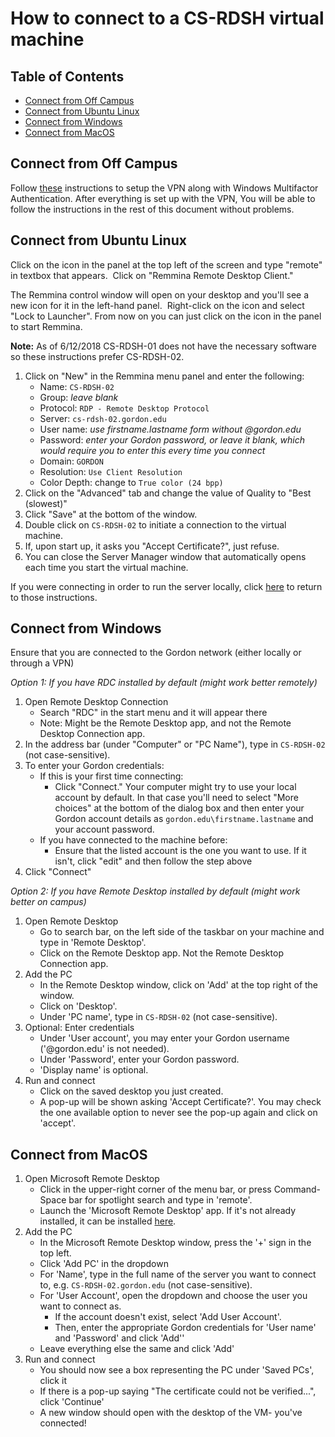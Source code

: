 # How to connect to a CS-RDSH virtual machine

## Table of Contents
- [Connect from Off Campus](#connect-from-off-campus)
- [Connect from Ubuntu Linux](#connect-from-ubuntu-linux)
- [Connect from Windows](#connect-from-windows)
- [Connect from MacOS](#connect-from-macos)

## Connect from Off Campus

Follow [these](https://cts.gordon.edu/knowledge/gordon-vpn/) instructions to setup the VPN along with Windows Multifactor Authentication. After everything is set up with the VPN, You will be able to follow the instructions in the rest of this document without problems. 


## Connect from Ubuntu Linux

Click on the icon in the panel at the top left of the screen and type "remote" in textbox that appears.  Click on "Remmina Remote Desktop Client."

The Remmina control window will open on your desktop and you'll see a new icon for it in the left-hand panel.  Right-click on the icon and select "Lock to Launcher".  From now on you can just click on the icon in the panel to start Remmina.

**Note:** As of 6/12/2018 CS-RDSH-01 does not have the necessary software so these instructions prefer CS-RDSH-02.

1. Click on "New" in the Remmina menu panel and enter the following:
    * Name: `CS-RDSH-02`
    * Group: _leave blank_
    * Protocol: `RDP - Remote Desktop Protocol`
    * Server: `cs-rdsh-02.gordon.edu`
    * User name: _use firstname.lastname form without @gordon.edu_
    * Password: _enter your Gordon password, or leave it blank, which would require you to enter this every time you connect_
    * Domain: `GORDON`
    * Resolution: `Use Client Resolution`
    * Color Depth: change to `True color (24 bpp)`
2. Click on the "Advanced" tab and change the value of Quality to "Best (slowest)"
3. Click "Save" at the bottom of the window.
4. Double click on `CS-RDSH-02` to initiate a connection to the virtual machine.
5. If, upon start up, it asks you "Accept Certificate?", just refuse.
6. You can close the Server Manager window that automatically opens each time you start the virtual machine.

If you were connecting in order to run the server locally, click [here](https://github.com/gordon-cs/gordon-360-api/blob/develop/README.md#running-the-server-locally) to return to those instructions.


## Connect from Windows

Ensure that you are connected to the Gordon network (either locally or through a VPN)

*Option 1: If you have RDC installed by default (might work better remotely)*
1. Open Remote Desktop Connection
   - Search "RDC" in the start menu and it will appear there
   - Note: Might be the Remote Desktop app, and not the Remote Desktop Connection app.
2. In the address bar (under "Computer" or "PC Name"), type in `CS-RDSH-02` (not case-sensitive).
3. To enter your Gordon credentials:
   - If this is your first time connecting:
     - Click "Connect." Your computer might try to use your local account by default. In that case you'll need to select "More choices" at the bottom of the dialog box and then enter your Gordon account details as `gordon.edu\firstname.lastname` and your account password.
   - If you have connected to the machine before:
     - Ensure that the listed account is the one you want to use. If it isn't, click "edit" and then follow the step above
4. Click "Connect"

*Option 2: If you have Remote Desktop installed by default (might work better on campus)*
1. Open Remote Desktop
   - Go to search bar, on the left side of the taskbar on your machine and type in 'Remote Desktop'.
   - Click on the Remote Desktop app. Not the Remote Desktop Connection app.
2. Add the PC
   - In the Remote Desktop window, click on 'Add' at the top right of the window.
   - Click on 'Desktop'.
   - Under 'PC name', type in `CS-RDSH-02` (not case-sensitive).
3. Optional: Enter credentials
   - Under 'User account', you may enter your Gordon username ('@gordon.edu' is not needed).
   - Under 'Password', enter your Gordon password.
   - 'Display name' is optional.
4. Run and connect
   - Click on the saved desktop you just created.
   - A pop-up will be shown asking 'Accept Certificate?'. You may check the one available option to never see the pop-up again and click on 'accept'.

## Connect from MacOS

1.	Open Microsoft Remote Desktop
      -  Click in the upper-right corner of the menu bar, or press Command-Space bar for spotlight search and type in 'remote'.
      -	Launch the 'Microsoft Remote Desktop' app. If it's not already installed, it can be installed [here](https://apps.apple.com/us/app/microsoft-remote-desktop/id1295203466?mt=12).
2.	Add the PC
      -	In the Microsoft Remote Desktop window, press the '+' sign in the top left.
      -  Click 'Add PC' in the dropdown
      -  For 'Name', type in the full name of the server you want to connect to, e.g. `CS-RDSH-02.gordon.edu` (not case-sensitive).
      -  For 'User Account', open the dropdown and choose the user you want to connect as.
          -  If the account doesn't exist, select 'Add User Account'.
          -  Then, enter the appropriate Gordon credentials for 'User name' and 'Password' and click 'Add''
      -  Leave everything else the same and click 'Add'
3.	Run and connect
      -  You should now see a box representing the PC under 'Saved PCs', click it
      -  If there is a pop-up saying "The certificate could not be verified...", click 'Continue'
      -  A new window should open with the desktop of the VM- you've connected!
